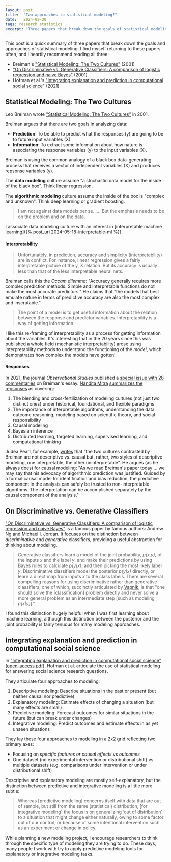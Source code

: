 ```yaml
---
layout: post
title:  "Two approaches to statistical modeling?"
date:   2024-09-30
tags: research statistics
excerpt: "Three papers that break down the goals of statistical modeling."
---
```


This post is a quick summary of three papers that break down the goals and approaches of statistical modeling. I find myself returning to these papers often, and I heartily recommend reading all three:

 - Breiman's ["Statistical Modeling: The Two Cultures"](https://projecteuclid.org/journals/statistical-science/volume-16/issue-3/Statistical-Modeling--The-Two-Cultures-with-comments-and-a/10.1214/ss/1009213726.full) (2001)
 - ["On Discriminative vs. Generative Classifiers: A comparison of logistic regression and naive Bayes"](https://papers.nips.cc/paper_files/paper/2001/hash/7b7a53e239400a13bd6be6c91c4f6c4e-Abstract.html) (2001)
 - Hofman et al.'s ["Integrating explanation and prediction in computational social science"](https://www.nature.com/articles/s41586-021-03659-0) (2021)

## Statistical Modeling: The Two Cultures

Leo Breiman wrote ["Statistical Modeling: The Two Cultures"](https://projecteuclid.org/journals/statistical-science/volume-16/issue-3/Statistical-Modeling--The-Two-Cultures-with-comments-and-a/10.1214/ss/1009213726.full) in 2001.

Breiman argues that there are two goals in analyzing data:

 - **Prediction**: To be able to predict what the responses (y) are going to be to future input variables (X).
- **Information**: To extract some information about how nature is associating the response variables (y) to the input variables (X).

Breiman is using the common analogy of a black box data-generating process that receives a vector of independent variables (X) and produces repsonse variables (y).

The **data modeling** culture assume "a stochastic data model for the inside of the black box". Think linear regression.

The **algorithmic modeling** culture assume the inside of the box is "complex and unknown". Think deep learning or gradient boosting.

>I am not against data models per se. .... But the emphasis needs to be on the problem and
on the data.

I associate data modeling culture with an interest in [interpretable machine learning]({% post_url 2024-05-18-interpretable-ml %}).

#### Interpretability

>Unfortunately, in prediction, accuracy and simplicity (interpretability) are in conflict. For instance, linear regression gives a fairly interpretable picture of the y, X relation. But its accuracy is usually less than that of the less interpretable neural nets.

Breiman calls this the _Occam dilemma_: "Accuracy generally requires more complex prediction methods. Simple and interpretable functions do not make the most accurate predictors." He claims that "the models that best emulate nature in terms of predictive accuracy are also the most complex and inscrutable."

>The point of a model is to get useful information about the relation between the response and predictor variables. Interpretability is a way of getting information.

I like this re-framing of interpretability as a process for getting information about the variables. It's interesting that in the 20 years since this was published a whole field (mechanistic interpretability) arose using interpretability methods to understand the functioning of the _model_, which demonstrates how complex the models have gotten!

#### Responses

In 2021, the journal _Observational Studies_ published a [special issue with 28 commentaries](https://muse.jhu.edu/pub/56/issue/45147) on Breiman's essay. [Nandita Mitra](https://www.mitrastatslab.com/team) [summarizes the repsonses](https://muse.jhu.edu/pub/56/article/799740) as covering:

 1. The blending and cross-fertilization of modeling cultures (not just two distinct ones) under historical, foundational, and flexible paradigms 
 2. The importance of interpretable algorithms, understanding the data, outcome reasoning, modeling based on scientific theory, and social responsibility
 3. Causal modeling 
 4. Bayesian inference
 5. Distributed learning, targeted learning, supervised learning, and computational thinking

 Judea Pearl, for example, [writes](https://muse.jhu.edu/pub/56/article/799733) that "the two cultures contrasted by Breiman are not descriptive vs. causal but, rather, two styles of descriptive modeling, one interpretable, the other uninterpretable". He argues (as he always does) for causal modeling: "As we read Breiman's paper today ... we may say that his advocacy of algorithmic prediction was justified. Guided by a formal causal model for identification and bias reduction, the predictive component in the analysis can safely be trusted to non-interpretable algorithms. The interpretation can be accomplished separately by the causal component of the analysis."

## On Discriminative vs. Generative Classifiers

["On Discriminative vs. Generative Classifiers: A comparison of logistic regression and naive Bayes"](https://papers.nips.cc/paper_files/paper/2001/hash/7b7a53e239400a13bd6be6c91c4f6c4e-Abstract.html) is a famous paper by famous authors: Andrew Ng and Michael I. Jordan.
It focuses on the distinction between _discriminative_ and _generative_ classifiers, providing a useful abstraction for thinking about modeling.

>Generative classifiers learn a model of the joint probability, _p(x,y)_, of the inputs _x_ and the label _y_, and make their predictions by using Bayes rules to calculate _p(y\|x)_, and then picking the most likely label _y_. Discriminative classifiers model the posterior _p(y\|x)_ directly, or learn a direct map from inputs _x_ to the class labels. There are several compelling reasons for using discriminative rather than generative classifiers, one of which, succinctly articulated by [Vapnik](https://www.wiley.com/en-us/Statistical+Learning+Theory-p-9780471030034), is that "one should solve the [classification] problem directly and never solve a more general problem as an intermediate step [such as modeling _p(x\|y)_]."

I found this distinction hugely helpful when I was first learning about machine learning, although this distinction between the posterior and the joint probability is fairly tenuous for many modeling approaches.

## Integrating explanation and prediction in computational social science

In ["Integrating explanation and prediction in computational social science"](https://www.nature.com/articles/s41586-021-03659-0) ([open-access pdf](https://par.nsf.gov/servlets/purl/10321875)), Hofman et al. articulate the use of statistical modeling for answering social science research questions.

They articulate four approaches to modeling:

 1. Descriptive modeling: Describe situations in the past or present (but neither causal nor predictive)
 2. Explanatory modeling: Estimate effects of changing a situation (but many effects are small)
 3. Predictive modeling: Forecast outcomes for similar situations in the future (but can break under changes)
 4. Integrative modeling: Predict outcomes and estimate effects in as yet unseen situations

They lay these four approaches to modeling in a 2x2 grid reflecting two primary axes:
 - Focusing on _specific features or causal effects_ vs _outcomes_
 - One dataset (no experimental intervention or distributional shift) vs multiple datasets (e.g. comparisons under intervention or under distributional shift)

 Descriptive and explanatory modeling are mostly self-explanatory, but the distinction between predictive and integrative modeling is a little more subtle:

>Whereas [predictive modeling] concerns itself with data that are out of sample, but still from the same (statistical) distribution, [for integrative modeling] the focus is on generalizing ‘out of distribution’ to a situation that might change either naturally, owing to some factor out of our control, or because of some intentional intervention such as an experiment or change in policy.

While planning a new modeling project, I encourage researchers to think through the specific type of modeling they are trying to do.
These days, many people I work with try to apply predictive modeling tools for explanatory or integrative modeling tasks. 
